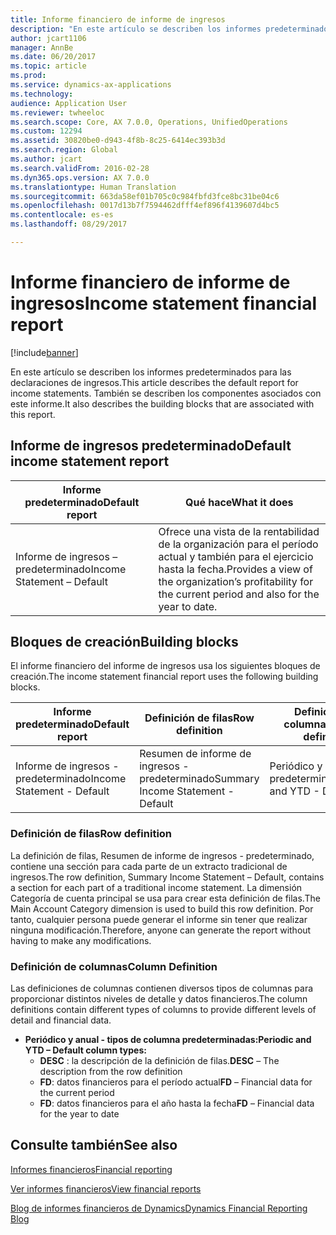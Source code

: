 ```yaml
---
title: Informe financiero de informe de ingresos
description: "En este artículo se describen los informes predeterminados para las declaraciones de ingresos. También se describen los componentes asociados con este informe."
author: jcart1106
manager: AnnBe
ms.date: 06/20/2017
ms.topic: article
ms.prod: 
ms.service: dynamics-ax-applications
ms.technology: 
audience: Application User
ms.reviewer: twheeloc
ms.search.scope: Core, AX 7.0.0, Operations, UnifiedOperations
ms.custom: 12294
ms.assetid: 30820be0-d943-4f8b-8c25-6414ec393b3d
ms.search.region: Global
ms.author: jcart
ms.search.validFrom: 2016-02-28
ms.dyn365.ops.version: AX 7.0.0
ms.translationtype: Human Translation
ms.sourcegitcommit: 663da58ef01b705c0c984fbfd3fce8bc31be04c6
ms.openlocfilehash: 0017d13b7f7594462dfff4ef896f4139607d4bc5
ms.contentlocale: es-es
ms.lasthandoff: 08/29/2017

---
```


# <a name="income-statement-financial-report"></a><span data-ttu-id="1dc25-104">Informe financiero de informe de ingresos</span><span class="sxs-lookup"><span data-stu-id="1dc25-104">Income statement financial report</span></span>

[!include[banner](../includes/banner.md)]


<span data-ttu-id="1dc25-105">En este artículo se describen los informes predeterminados para las declaraciones de ingresos.</span><span class="sxs-lookup"><span data-stu-id="1dc25-105">This article describes the default report for income statements.</span></span> <span data-ttu-id="1dc25-106">También se describen los componentes asociados con este informe.</span><span class="sxs-lookup"><span data-stu-id="1dc25-106">It also describes the building blocks that are associated with this report.</span></span> 

<a name="default-income-statement-report"></a><span data-ttu-id="1dc25-107">Informe de ingresos predeterminado</span><span class="sxs-lookup"><span data-stu-id="1dc25-107">Default income statement report</span></span>
-------------------------------

| <span data-ttu-id="1dc25-108">Informe predeterminado</span><span class="sxs-lookup"><span data-stu-id="1dc25-108">Default report</span></span>             | <span data-ttu-id="1dc25-109">Qué hace</span><span class="sxs-lookup"><span data-stu-id="1dc25-109">What it does</span></span>                                                                                              |
|----------------------------|-----------------------------------------------------------------------------------------------------------|
| <span data-ttu-id="1dc25-110">Informe de ingresos – predeterminado</span><span class="sxs-lookup"><span data-stu-id="1dc25-110">Income Statement – Default</span></span> | <span data-ttu-id="1dc25-111">Ofrece una vista de la rentabilidad de la organización para el período actual y también para el ejercicio hasta la fecha.</span><span class="sxs-lookup"><span data-stu-id="1dc25-111">Provides a view of the organization’s profitability for the current period and also for the year to date.</span></span> |

## <a name="building-blocks"></a><span data-ttu-id="1dc25-112">Bloques de creación</span><span class="sxs-lookup"><span data-stu-id="1dc25-112">Building blocks</span></span>
<span data-ttu-id="1dc25-113">El informe financiero del informe de ingresos usa los siguientes bloques de creación.</span><span class="sxs-lookup"><span data-stu-id="1dc25-113">The income statement financial report uses the following building blocks.</span></span>

| <span data-ttu-id="1dc25-114">Informe predeterminado</span><span class="sxs-lookup"><span data-stu-id="1dc25-114">Default report</span></span>             | <span data-ttu-id="1dc25-115">Definición de filas</span><span class="sxs-lookup"><span data-stu-id="1dc25-115">Row definition</span></span>                     | <span data-ttu-id="1dc25-116">Definición de columnas</span><span class="sxs-lookup"><span data-stu-id="1dc25-116">Column definition</span></span>          |
|----------------------------|------------------------------------|----------------------------|
| <span data-ttu-id="1dc25-117">Informe de ingresos - predeterminado</span><span class="sxs-lookup"><span data-stu-id="1dc25-117">Income Statement - Default</span></span> | <span data-ttu-id="1dc25-118">Resumen de informe de ingresos - predeterminado</span><span class="sxs-lookup"><span data-stu-id="1dc25-118">Summary Income Statement - Default</span></span> | <span data-ttu-id="1dc25-119">Periódico y anual - predeterminado</span><span class="sxs-lookup"><span data-stu-id="1dc25-119">Periodic and YTD - Default</span></span> |

### <a name="row-definition"></a><span data-ttu-id="1dc25-120">Definición de filas</span><span class="sxs-lookup"><span data-stu-id="1dc25-120">Row definition</span></span>

<span data-ttu-id="1dc25-121">La definición de filas, Resumen de informe de ingresos - predeterminado, contiene una sección para cada parte de un extracto tradicional de ingresos.</span><span class="sxs-lookup"><span data-stu-id="1dc25-121">The row definition, Summary Income Statement – Default, contains a section for each part of a traditional income statement.</span></span> <span data-ttu-id="1dc25-122">La dimensión Categoría de cuenta principal se usa para crear esta definición de filas.</span><span class="sxs-lookup"><span data-stu-id="1dc25-122">The Main Account Category dimension is used to build this row definition.</span></span> <span data-ttu-id="1dc25-123">Por tanto, cualquier persona puede generar el informe sin tener que realizar ninguna modificación.</span><span class="sxs-lookup"><span data-stu-id="1dc25-123">Therefore, anyone can generate the report without having to make any modifications.</span></span>

### <a name="column-definition"></a><span data-ttu-id="1dc25-124">Definición de columnas</span><span class="sxs-lookup"><span data-stu-id="1dc25-124">Column Definition</span></span>

<span data-ttu-id="1dc25-125">Las definiciones de columnas contienen diversos tipos de columnas para proporcionar distintos niveles de detalle y datos financieros.</span><span class="sxs-lookup"><span data-stu-id="1dc25-125">The column definitions contain different types of columns to provide different levels of detail and financial data.</span></span>

-   <span data-ttu-id="1dc25-126">**Periódico y anual - tipos de columna predeterminadas:**</span><span class="sxs-lookup"><span data-stu-id="1dc25-126">**Periodic and YTD – Default column types:**</span></span>
    -   <span data-ttu-id="1dc25-127">**DESC** : la descripción de la definición de filas.</span><span class="sxs-lookup"><span data-stu-id="1dc25-127">**DESC** – The description from the row definition</span></span>
    -   <span data-ttu-id="1dc25-128">**FD**: datos financieros para el período actual</span><span class="sxs-lookup"><span data-stu-id="1dc25-128">**FD** – Financial data for the current period</span></span>
    -   <span data-ttu-id="1dc25-129">**FD**: datos financieros para el año hasta la fecha</span><span class="sxs-lookup"><span data-stu-id="1dc25-129">**FD** – Financial data for the year to date</span></span>

 

<a name="see-also"></a><span data-ttu-id="1dc25-130">Consulte también</span><span class="sxs-lookup"><span data-stu-id="1dc25-130">See also</span></span>
--------

[<span data-ttu-id="1dc25-131">Informes financieros</span><span class="sxs-lookup"><span data-stu-id="1dc25-131">Financial reporting</span></span>](financial-reporting-getting-started.md)

[<span data-ttu-id="1dc25-132">Ver informes financieros</span><span class="sxs-lookup"><span data-stu-id="1dc25-132">View financial reports</span></span>](view-financial-reports.md)

[<span data-ttu-id="1dc25-133">Blog de informes financieros de Dynamics</span><span class="sxs-lookup"><span data-stu-id="1dc25-133">Dynamics Financial Reporting Blog</span></span>](http://blogs.msdn.com/b/dynamics_financial_reporting/)




